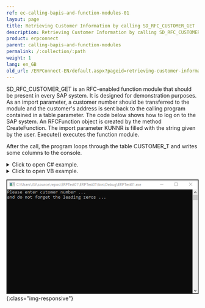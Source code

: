 ```yaml
---
ref: ec-calling-bapis-and-function-modules-01
layout: page
title: Retrieving Customer Information by calling SD_RFC_CUSTOMER_GET
description: Retrieving Customer Information by calling SD_RFC_CUSTOMER_GET
product: erpconnect
parent: calling-bapis-and-function-modules
permalink: /:collection/:path
weight: 1
lang: en_GB
old_url: /ERPConnect-EN/default.aspx?pageid=retrieving-customer-information-by-calling-sd-rfc-customer-get
---
```


SD_RFC_CUSTOMER_GET is an RFC-enabled function module that should be present in every SAP system. It is designed for demonstration purposes. As an import parameter, a customer number should be transferred to the module and the customer's address is sent back to the calling program contained in a table parameter.
The code below shows how to log on to the SAP system. An RFCFunction object is created by the method CreateFunction.
The import parameter KUNNR is filled with the string given by the user. Execute() executes the function module.

After the call, the program loops through the table CUSTOMER_T and writes some columns to the console.


<details>
<summary>Click to open C# example.</summary>
{% highlight csharp %}
static void Main(string[] args) 
{ 
    using(R3Connection con = new R3Connection("sapappserver", 00, "sapuser", "password", "EN", "800"))
    {
        con.Open(false); 
        // Create a function object 
        RFCFunction func = con.CreateFunction("SD_RFC_CUSTOMER_GET"); 
           
        Console.WriteLine("Please enter cutomer number ..."); 
        Console.WriteLine("and do not forget the leading zeros ..."); 
       
        // fill the export parameter 
        StringBuilder CustomerNo = new StringBuilder(Console.ReadLine()); 
        func.Exports["KUNNR"].ParamValue = CustomerNo.ToString(); 
        try
        { 
            func.Execute(); 
        } 
        catch (ERPException e) 
        { 
            Console.WriteLine(e.Message); 
            Console.ReadLine(); 
            return; 
        } 
        // Output the result of the function module 
        Console.WriteLine("Name of customer:"); 
        Console.WriteLine(func.Tables["CUSTOMER_T"].Rows[0, "NAME1"]); 
        Console.ReadLine(); 
    }
}
{% endhighlight %}
</details>


<details>
<summary>Click to open VB example.</summary>
{% highlight visualbasic %}
Sub Main() 
    Using con As New R3Connection("sapappserver", 00, "sapuser", "password", "EN", "800") 
        con.Open(False) 
       
        ' Create a function object Dim func = con.CreateFunction("SD_RFC_CUSTOMER_GET") 
        Console.WriteLine("Please enter cutomer number ...") 
        Console.WriteLine("and do not forget the leading zeros ...") 
       
        ' fill the export parameter 
        Dim CustomerNo As New StringBuilder(Console.ReadLine())
       
        func.Exports("KUNNR").ParamValue = CustomerNo.ToString() 
        Try
            func.Execute() 
        Catch e As ERPException 
            Console.WriteLine(e.Message) 
            Console.ReadLine() 
            Return
        End Try
        ' Output the result of the function module 
        Console.WriteLine("Name of customer:") 
        Console.WriteLine(func.Tables("CUSTOMER_T").Rows(0, "NAME1")) 
        Console.ReadLine() 
    End Using
End Sub
{% endhighlight %}
</details>  



![console](/img/content/calling-client-bapi-from-console.png){:class="img-responsive"}  
  
